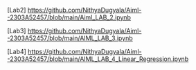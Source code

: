[Lab2] https://github.com/NithyaDugyala/Aiml--2303A52457/blob/main/Aiml_LAB_2.ipynb

[Lab3] https://github.com/NithyaDugyala/Aiml--2303A52457/blob/main/AIML_LAB_3.ipynb

[Lab4] https://github.com/NithyaDugyala/Aiml--2303A52457/blob/main/AIML_LAB_4_Linear_Regression.ipynb
